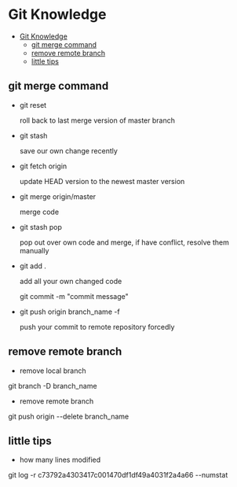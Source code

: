 # Git Knowledge
- [Git Knowledge](#git-knowledge)
    - [git merge command](#git-merge-command)
    - [remove remote branch](#remove-remote-branch)
    - [little tips](#little-tips)

## git merge command

- git reset <commit id last fetched from master>

    roll back to last merge version of master branch

- git stash

    save our own change recently

- git fetch origin
  
    update HEAD version to the newest master version

- git merge origin/master

    merge code

- git stash pop

    pop out over own code and merge, if have conflict, resolve them manually

- git add .

    add all your own changed code

    git commit -m "commit message"

- git push origin branch_name -f

    push your commit to remote repository forcedly

## remove remote branch

- remove local branch

git branch -D branch_name

- remove remote branch

git push origin --delete branch_name

## little tips

- how many lines modified

git log -r c73792a4303417c001470df1df49a4031f2a4a66 --numstat
